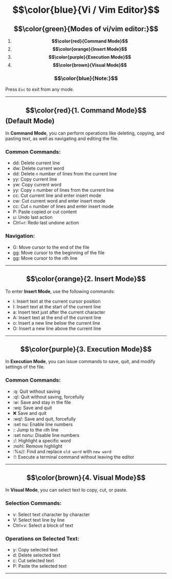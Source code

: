 # $$\color{blue}{Vi / Vim Editor}$$

## $$\color{green}{Modes of vi/vim editor:}$$
1. **$$\color{red}{Command Mode}$$**
2. **$$\color{orange}{Insert Mode}$$**
3. **$$\color{purple}{Execution Mode}$$**
4. **$$\color{brown}{Visual Mode}$$**

### $$\color{blue}{Note:}$$
Press `Esc` to exit from any mode.

---

## $$\color{red}{1. Command Mode}$$ (Default Mode)
In **Command Mode**, you can perform operations like deleting, copying, and pasting text, as well as navigating and editing the file. 

### Common Commands:
- dd: Delete current line
- dw: Delete current word
- <n>dd: Delete `n` number of lines from the current line
- yy: Copy current line
- yw: Copy current word
- <n>yy: Copy `n` number of lines from the current line
- cc: Cut current line and enter insert mode
- cw: Cut current word and enter insert mode
- <n>cc: Cut `n` number of lines and enter insert mode
- P: Paste copied or cut content
- u: Undo last action
- Ctrl+r: Redo last undone action

### Navigation:
- G: Move cursor to the end of the file
- gg: Move cursor to the beginning of the file
- <n>gg: Move cursor to the `n`th line

---

## $$\color{orange}{2. Insert Mode}$$

To enter **Insert Mode**, use the following commands:

- i: Insert text at the current cursor position
- I: Insert text at the start of the current line
- a: Insert text just after the current character
- A: Insert text at the end of the current line
- o: Insert a new line below the current line
- O: Insert a new line above the current line

---

## $$\color{purple}{3. Execution Mode}$$

In **Execution Mode**, you can issue commands to save, quit, and modify settings of the file.

### Common Commands:
- :q: Quit without saving
- :q!: Quit without saving, forcefully
- :w: Save and stay in the file
- :wq: Save and quit
- :x: Save and quit
- :wq!: Save and quit, forcefully
- :set nu: Enable line numbers
- :<n>: Jump to the `n`th line
- :set nonu: Disable line numbers
- :/<word>: Highlight a specific word
- :nohl: Remove highlight
- :%s/<old word>/<new word>: Find and replace `old word` with `new word`
- :!<command>: Execute a terminal command without leaving the editor

---

## $$\color{brown}{4. Visual Mode}$$

In **Visual Mode**, you can select text to copy, cut, or paste.

### Selection Commands:
- v: Select text character by character
- V: Select text line by line
- Ctrl+v: Select a block of text

### Operations on Selected Text:
- y: Copy selected text
- d: Delete selected text
- c: Cut selected text
- P: Paste the selected text

---
